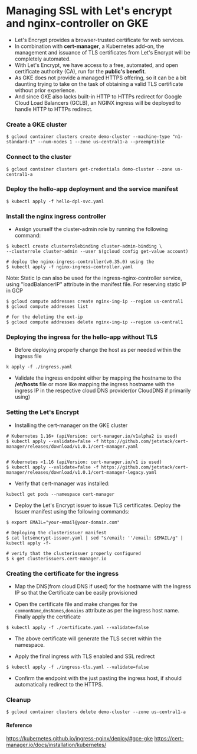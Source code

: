# Managing SSL with Let's encrypt and nginx-controller on GKE

* Let's Encrypt provides a browser-trusted certificate for web services.
* In combination with **cert-manager**, a Kubernetes add-on, the management and issuance of TLS certificates from Let's Encrypt will be completely automated.
* With Let's Encrypt, we have access to a free, automated, and open certificate authority (CA), run for the **public's benefit**.
* As GKE does not provide a managed HTTPS offering, so it can be a bit daunting trying to take on the task of obtaining a valid TLS certificate without prior experience.
* And since GKE also lacks built-in HTTP to HTTPs redirect for Google Cloud Load Balancers (GCLB), an NGINX ingress will be deployed to handle HTTP to HTTPs redirect.

### Create a GKE cluster
```
$ gcloud container clusters create demo-cluster --machine-type "n1-standard-1" --num-nodes 1 --zone us-central1-a --preemptible 
```

### Connect to the cluster 
```
$ gcloud container clusters get-credentials demo-cluster --zone us-central1-a
```

### Deploy the hello-app deployment and the service manifest
```
$ kubectl apply -f hello-dpl-svc.yaml
```

### Install the nginx ingress controller

* Assign yourself the cluster-admin role by running the following command:
```
$ kubectl create clusterrolebinding cluster-admin-binding \
--clusterrole cluster-admin --user $(gcloud config get-value account)

# deploy the nginx-ingress-controller(v0.35.0) using the
$ kubectl apply -f nginx-ingress-controller.yaml 
```

Note: Static Ip can also be used for the ingress-nginx-controller service, using "loadBalancerIP" attribute in the manifest file.
For reserving static IP in GCP
```
$ gcloud compute addresses create nginx-ing-ip --region us-central1
$ gcloud compute addresses list

# for the deleting the ext-ip
$ gcloud compute addresses delete nginx-ing-ip --region us-central1
```

### Deploying the ingress for the hello-app without TLS 

* Before deploying properly change the host as per needed within the ingress file
```
k apply -f ./ingress.yaml
```
* Validate the ingress endpoint either by mapping the hostname to the **/et/hosts** file or more like mapping the ingress hostname with the ingress IP in the respective cloud DNS provider(or CloudDNS if primarily using)


### Setting the Let's Encrypt

* Installing the cert-manager on the GKE cluster
```
# Kubernetes 1.16+ (apiVersion: cert-manager.io/v1alpha2 is used)
$ kubectl apply --validate=false -f https://github.com/jetstack/cert-manager/releases/download/v1.0.1/cert-manager.yaml


# Kubernetes <1.16 (apiVersion: cert-manager.io/v1 is used)
$ kubectl apply --validate=false -f https://github.com/jetstack/cert-manager/releases/download/v1.0.1/cert-manager-legacy.yaml
```

* Verify that cert-manager was installed:
```
kubectl get pods --namespace cert-manager
```

* Deploy the  Let's Encrypt issuer to issue TLS certificates. Deploy the Issuer manifest using the following commands:
```
$ export EMAIL="your-email@your-domain.com"

# Deploying the clusterissuer manifest
$ cat letsencrypt-issuer.yaml | sed "s/email: ''/email: $EMAIL/g" | kubectl apply -f-

# verify that the clusterissuer properly configured
$ k get clusterissuers.cert-manager.io 
```

### Creating the certificate for the ingress

* Map the DNS(from cloud DNS if used) for the hostname with the Ingress IP so that the Certificate can be easily provisioned 

* Open the certificate file and make changes for the   `commonName`,`dnsNames`,`domains` attribute as per the ingress host name. Finally apply the certificate
```
$ kubectl apply -f ./certificate.yaml --validate=false
```
* The above certificate will generate the TLS secret within the namespace.

* Apply the final ingress with TLS enabled and SSL redirect 
```
$ kubectl apply -f ./ingress-tls.yaml --validate=false
```

* Confirm the endpoint with the just pasting the ingress host, if should automatically redirect to the HTTPS. 


### Cleanup
```
$ gcloud container clusters delete demo-cluster --zone us-central1-a
```


#### Reference
https://kubernetes.github.io/ingress-nginx/deploy/#gce-gke
https://cert-manager.io/docs/installation/kubernetes/